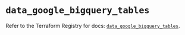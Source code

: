 # `data_google_bigquery_tables`

Refer to the Terraform Registry for docs: [`data_google_bigquery_tables`](https://registry.terraform.io/providers/hashicorp/google/6.35.0/docs/data-sources/bigquery_tables).
